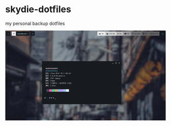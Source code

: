 # skydie-dotfiles
my personal backup dotfiles


![alt text](https://github.com/skydie22/skydie-dotfiles/blob/master/preview/new-preview.png)
